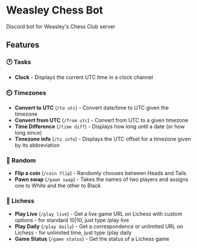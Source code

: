 # Weasley Chess Bot

Discord bot for Weasley's Chess Club server

## Features

### 🕐 Tasks

* **Clock** - Displays the current UTC time in a clock channel

### ⏲️ Timezones

* **Convert to UTC** (`/to utc`) - Convert date/time to UTC given the timezone
* **Convert from UTC** (`/from utc`) - Convert from UTC to a given timezone
* **Time Difference** (`/time diff`) - Displays how long until a date (or how long since)
* **Timezone info** (`/tz info`) - Displays the UTC offset for a timezone given by its abbreviation

### 🎲 Random

* **Flip a coin** (`/coin flip`) - Randomly chooses between Heads and Tails
* **Pawn swap** (`/pawn swap`) - Takes the names of two players and assigns one to White and the other to Black

### 🐴 Lichess

* **Play Live** (`/play live`) - Get a live game URL on Lichess with custom options - for standard 10|10, just type /play live
* **Play Daily** (`/play daily`) - Get a correspondence or unlimited URL on Lichess - for unlimited time, just type /play daily
* **Game Status** (`/game status`) - Get the status of a Lichess game